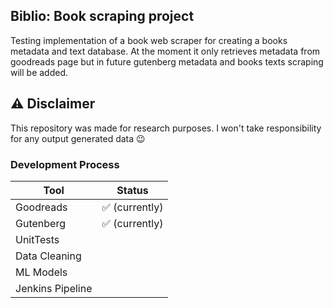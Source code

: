 ## Biblio: Book scraping project

Testing implementation of a book web scraper for creating a books metadata and text database. At the moment it only retrieves metadata from goodreads page but in future gutenberg metadata and books texts scraping will be added. 

## ⚠ Disclaimer
This repository was made for research purposes. I won't take responsibility for any output generated data 😉

### Development Process

| Tool             |          Status           |
|------------------|:-------------------------:|
| Goodreads        |       ✅ (currently)       |
| Gutenberg        |       ✅ (currently)       |
| UnitTests        |                           |
| Data Cleaning    |                           |
| ML Models        |                           |
| Jenkins Pipeline |                           |
